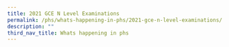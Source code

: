 ```yaml
---
title: 2021 GCE N Level Examinations
permalink: /phs/whats-happening-in-phs/2021-gce-n-level-examinations/
description: ""
third_nav_title: Whats happening in phs
---
```

